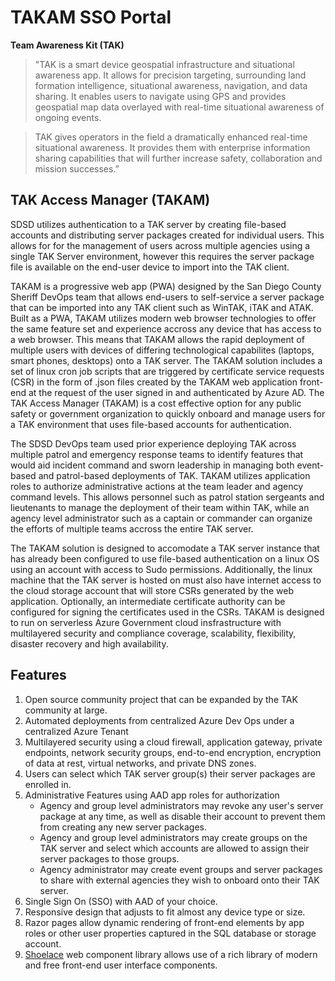 # TAKAM SSO Portal

**Team Awareness Kit (TAK)**
> "TAK is a smart device geospatial infrastructure and situational awareness app. It allows for precision targeting, surrounding land formation intelligence, situational awareness, navigation, and data sharing. It enables users to navigate using GPS and provides geospatial map data overlayed with real-time situational awareness of ongoing events. 

> TAK gives operators in the field a dramatically enhanced real-time situational awareness. It provides them with enterprise information sharing capabilities that will further increase safety, collaboration and mission successes.”
## TAK Access Manager (TAKAM)
SDSD utilizes authentication to a TAK server by creating file-based accounts and distributing server packages created for individual users. This allows for for the management of users across multiple agencies using a single TAK Server environment, however this requires the server package file is available on the end-user device to import into the TAK client.

TAKAM is a progressive web app (PWA) designed by the San Diego County Sheriff DevOps team that allows end-users to self-service a server package that can be imported into any TAK client such as WinTAK, iTAK and ATAK. Built as a PWA, TAKAM utilizes modern web browser technologies to offer the same feature set and experience accross any device that has access to a web browser. This means that TAKAM allows the rapid deployment of multiple users with devices of differing technological capabilites (laptops, smart phones, desktops) onto a TAK server. The TAKAM solution includes a set of linux cron job scripts that are triggered by certificate service requests (CSR) in the form of .json files created by the TAKAM web application front-end at the request of the user signed in and authenticated by Azure AD. The TAK Access Manager (TAKAM) is a cost effective option for any public safety or government organization to quickly onboard and manage users for a TAK environment that uses file-based accounts for authentication.

The SDSD DevOps team used prior experience deploying TAK across multiple patrol and emergency response teams to identify features that would aid incident command and sworn leadership in managing both event-based and patrol-based deployments of TAK. TAKAM utilizes application roles to authorize administrative actions at the team leader and agency command levels. This allows personnel such as patrol station sergeants and lieutenants to manage the deployment of their team within TAK, while an agency level administrator such as a captain or commander can organize the efforts of multiple teams accross the entire TAK server.

The TAKAM solution is designed to accomodate a TAK server instance that has already been configured to use file-based authentication on a linux OS using an account with access to Sudo permissions. Additionally, the linux machine that the TAK server is hosted on must also have internet access to the cloud storage account that will store CSRs generated by the web application. Optionally, an intermediate certificate authority can be configured for signing the certificates used in the CSRs. TAKAM is designed to run on serverless Azure Government cloud insfrastructure with multilayered security and compliance coverage, scalability, flexibility, disaster recovery and high availability.

## Features

1. Open source community project that can be expanded by the TAK community at large.
2. Automated deployments from centralized Azure Dev Ops under a centralized Azure Tenant
3. Multilayered security using a cloud firewall, application gateway, private endpoints, network security groups, end-to-end encryption, encryption of data at rest, virtual networks, and private DNS zones.
5. Users can select which TAK server group(s) their server packages are enrolled in.
6. Administrative Features using AAD app roles for authorization
   - Agency and group level administrators may revoke any user's server package at any time, as well as disable their account to prevent them from creating any new server packages.
   - Agency and group level administrators may create groups on the TAK server and select which accounts are allowed to assign their server packages to those groups.
   - Agency administrator may create event groups and server packages to share with external agencies they wish to onboard onto their TAK server.
9. Single Sign On (SSO) with AAD of your choice.
10. Responsive design that adjusts to fit almost any device type or size.
11. Razor pages allow dynamic rendering of front-end elements by app roles or other user properties captured in the SQL database or storage account.
12. [Shoelace](https://shoelace.style/) web component library allows use of a rich library of modern and free front-end user interface components.

<!-- TO DO: add setup instruction (FAQ section) -->
